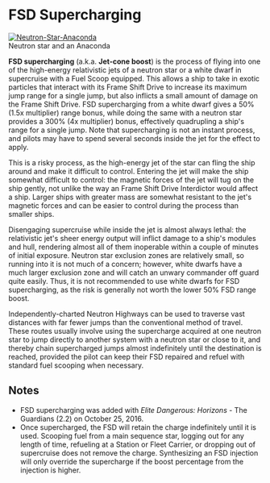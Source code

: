 # FSD Supercharging
[![Neutron-Star-Anaconda](https://static.wikia.nocookie.net/elite-dangerous/images/c/cb/Neutron-Star-Anaconda.png/revision/latest/scale-to-width-down/300?cb=20170704213507)](https://static.wikia.nocookie.net/elite-dangerous/images/c/cb/Neutron-Star-Anaconda.png/revision/latest?cb=20170704213507) 	 		 			 		 		 		 			
Neutron star and an Anaconda
 		 	 

**FSD supercharging** (a.k.a. **Jet-cone boost**) is the process of flying into one of the high-energy relativistic jets of a neutron star or a white dwarf in supercruise with a Fuel Scoop equipped. This allows a ship to take in exotic particles that interact with its Frame Shift Drive to increase its maximum jump range for a single jump, but also inflicts a small amount of damage on the Frame Shift Drive. FSD supercharging from a white dwarf gives a 50% (1.5x multiplier) range bonus, while doing the same with a neutron star provides a 300% (4x multiplier) bonus, effectively quadrupling a ship's range for a single jump. Note that supercharging is not an instant process, and pilots may have to spend several seconds inside the jet for the effect to apply.

This is a risky process, as the high-energy jet of the star can fling the ship around and make it difficult to control. Entering the jet will make the ship somewhat difficult to control: the magnetic forces of the jet will tug on the ship gently, not unlike the way an Frame Shift Drive Interdictor would affect a ship. Larger ships with greater mass are somewhat resistant to the jet's magnetic forces and can be easier to control during the process than smaller ships.

Disengaging supercruise while inside the jet is almost always lethal: the relativistic jet's sheer energy output will inflict damage to a ship's modules and hull, rendering almost all of them inoperable within a couple of minutes of initial exposure. Neutron star exclusion zones are relatively small, so running into it is not much of a concern; however, white dwarfs have a much larger exclusion zone and will catch an unwary commander off guard quite easily. Thus, it is not recommended to use white dwarfs for FSD supercharging, as the risk is generally not worth the lower 50% FSD range boost.

Independently-charted Neutron Highways can be used to traverse vast distances with far fewer jumps than the conventional method of travel. These routes usually involve using the supercharge acquired at one neutron star to jump directly to another system with a neutron star or close to it, and thereby chain supercharged jumps almost indefinitely until the destination is reached, provided the pilot can keep their FSD repaired and refuel with standard fuel scooping when necessary.

## Notes

- FSD supercharging was added with *Elite Dangerous: Horizons* - The Guardians (2.2) on October 25, 2016.
- Once supercharged, the FSD will retain the charge indefinitely until it is used. Scooping fuel from a main sequence star, logging out for any length of time, refueling at a Station or Fleet Carrier, or dropping out of supercruise does not remove the charge. Synthesizing an FSD injection will only override the supercharge if the boost percentage from the injection is higher.